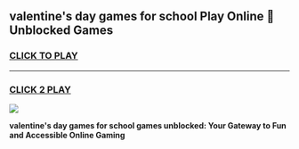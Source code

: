 
## valentine's day games for school Play Online 👋 Unblocked Games
<h3>
<a href="https://news.freeplayer.one?title=valentine's_day_games_for_school&ref=17GH">CLICK TO PLAY</a></h3>
<hr>

<h3>
<a href="https://news.freeplayer.one?title=valentine's_day_games_for_school&ref=17GH">CLICK 2 PLAY</a>
  
</h3>

<a href="https://news.freeplayer.one?title=valentine's_day_games_for_school&ref=17GH/"><img src="https://clearcache.store/games.png"></a>


**valentine's day games for school games unblocked: Your Gateway to Fun and Accessible Online Gaming**
